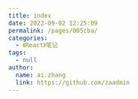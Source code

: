 ```yaml
---
title: index
date: 2022-09-02 12:25:09
permalink: /pages/005cba/
categories: 
  - 《React》笔记
tags: 
  - null
author: 
  name: ai.zhang
  link: https://github.com/zaadmin
---
```

